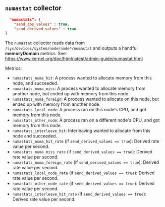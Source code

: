 
## `numastat` collector

```json
  "numastats": {
    "send_abs_values" : true,
    "send_derived_values" : true
}
```

The `numastat` collector reads data from `/sys/devices/system/node/node*/numastat` and outputs a handful **memoryDomain** metrics. See: <https://www.kernel.org/doc/html/latest/admin-guide/numastat.html>

Metrics:

* `numastats_numa_hit`: A process wanted to allocate memory from this node, and succeeded.
* `numastats_numa_miss`: A process wanted to allocate memory from another node, but ended up with memory from this node.
* `numastats_numa_foreign`: A process wanted to allocate on this node, but ended up with memory from another node.
* `numastats_local_node`: A process ran on this node's CPU, and got memory from this node.
* `numastats_other_node`: A process ran on a different node's CPU, and got memory from this node.
* `numastats_interleave_hit`: Interleaving wanted to allocate from this node and succeeded.
* `numastats_numa_hit_rate` (if `send_derived_values == true`): Derived rate value per second.
* `numastats_numa_miss_rate` (if `send_derived_values == true`): Derived rate value per second.
* `numastats_numa_foreign_rate` (if `send_derived_values == true`): Derived rate value per second.
* `numastats_local_node_rate` (if `send_derived_values == true`): Derived rate value per second.
* `numastats_other_node_rate` (if `send_derived_values == true`): Derived rate value per second.
* `numastats_interleave_hit_rate` (if `send_derived_values == true`): Derived rate value per second.
